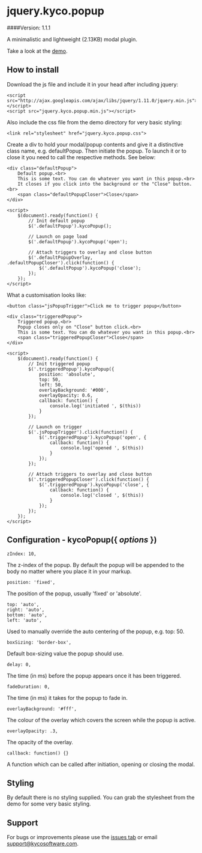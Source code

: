 jquery.kyco.popup
=================
####Version: 1.1.1

A minimalistic and lightweight (2.13KB) modal plugin.

Take a look at the [demo](http://www.kycosoftware.com/projects/demo/popup).


How to install
--------------

Download the js file and include it in your head after including jquery:

	<script src="http://ajax.googleapis.com/ajax/libs/jquery/1.11.0/jquery.min.js"></script>
	<script src="jquery.kyco.popup.min.js"></script>

Also include the css file from the demo directory for very basic styling:

	<link rel="stylesheet" href="jquery.kyco.popup.css">

Create a div to hold your modal/popup contents and give it a distinctive class name,
e.g. defaultPopup. Then initiate the popup. To launch it or to close it you need to
call the respective methods. See below:

	<div class="defaultPopup">
		Default popup.<br>
		This is some text. You can do whatever you want in this popup.<br>
		It closes if you click into the background or the "Close" button.<br>
		<span class="defaultPopupCloser">Close</span>
	</div>
	
	<script>
		$(document).ready(function() {
			// Init default popup
			$('.defaultPopup').kycoPopup();

			// Launch on page load
			$('.defaultPopup').kycoPopup('open');

			// Attach triggers to overlay and close button
			$('.defaultPopupOverlay, .defaultPopupCloser').click(function() {
				$('.defaultPopup').kycoPopup('close');
			});
		});
	</script>

What a customisation looks like:

	<button class="jsPopupTrigger">Click me to trigger popup</button>

	<div class="triggeredPopup">
		Triggered popup.<br>
		Popup closes only on "Close" button click.<br>
		This is some text. You can do whatever you want in this popup.<br>
		<span class="triggeredPopupCloser">Close</span>
	</div>
	
	<script>
		$(document).ready(function() {
			// Init triggered popup
			$('.triggeredPopup').kycoPopup({
				position: 'absolute',
				top: 50,
				left: 50,
				overlayBackground: '#000',
				overlayOpacity: 0.6,
				callback: function() {
					console.log('initiated ', $(this))
				}
			});

			// Launch on trigger
			$('.jsPopupTrigger').click(function() {
				$('.triggeredPopup').kycoPopup('open', {
					callback: function() {
						console.log('opened ', $(this))
					}
				});
			});

			// Attach triggers to overlay and close button
			$('.triggeredPopupCloser').click(function() {
				$('.triggeredPopup').kycoPopup('close', {
					callback: function() {
						console.log('closed ', $(this))
					}
				});
			});
		});
	</script>


Configuration - kycoPopup({ *options* })
-------------------------------------------------

	zIndex: 10,

The z-index of the popup. By default the popup will be appended to the body
no matter where you place it in your markup.

	position: 'fixed',

The position of the popup, usually 'fixed' or 'absolute'.

	top: 'auto',
	right: 'auto',
	bottom: 'auto',
	left: 'auto',

Used to manually override the auto centering of the popup, e.g. top: 50.

	boxSizing: 'border-box',

Default box-sizing value the popup should use.

	delay: 0,

The time (in ms) before the popup appears once it has been triggered.

	fadeDuration: 0,

The time (in ms) it takes for the popup to fade in.

	overlayBackground: '#fff',

The colour of the overlay which covers the screen while the popup is active.

	overlayOpacity: .3,

The opacity of the overlay.

	callback: function() {}

A function which can be called after initiation, opening or closing the modal.


Styling
-------

By default there is no styling supplied. You can grab the stylesheet from the demo
for some very basic styling.


Support
-------

For bugs or improvements please use the [issues tab](https://github.com/kyco/jquery.kyco.popup/issues)
or email [support@kycosoftware.com](mailto:support@kycosoftware.com).
